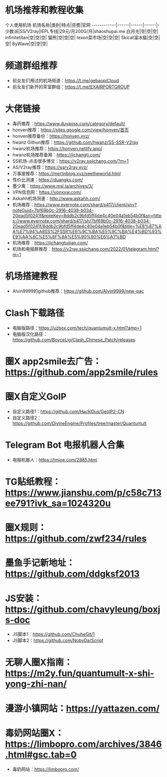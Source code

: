# 机场推荐和教程收集
个人使用机场
机场名称|类别|特点|资费|官网
------------|------|------|------|-
少数派|SS/V2ray|IEPL专线|29元/月200G/月|shaoshupai.me
白月光|空|空|空|
infinitetitan|空|空|空|
猫熊|空|空|空|
texon菜市场|空|空|空|
Skicat溜冰猫|空|空|空|
ByWave|空|空|空|

# 频道群组推荐
* 前女友们用过的机场频道：https://t.me/gebaopiCloud
* 前女友们新开的茶室群组：https://t.me/EXAIRPORTGROUP

# 大佬链接
* 毒药推荐：https://www.duyaoss.com/category/default/
* honven推荐：https://sites.google.com/view/honven/首页
* honven推荐备份：https://honven.xyz/
* hwanz Githun推荐：https://github.com/hwanz/SS-SSR-V2ray
* hwanz机场推荐：https://honven.netlify.app/
* hwanz机场推荐备用：https://jichangtj.com/
* SS机场-点击很多博文：https://v2ray.ssjichang.com/?m=1
* AS/V2ray推荐：https://ssrv2ray.xyz/
* 万事屋推荐：https://merlinblog.xyz/seetheworld.html
* 性价比测速：https://duangks.com/
* 墨少离：https://www.msl.la/archives/3/
* VPN信息网：https://vpnxxw.com/
* Askahh机场测速：http://www.askahh.com/
* 机场推荐：https://www.evernote.com/shard/s417/client/snv?noteGuid=7bf69b0c-2916-4038-b034-20ead5f0241f&noteKey=8ddb2c9bfd5ff4de4c40e04a1eb54b0f&sn=https://www.evernote.com/shard/s417/sh/7bf69b0c-2916-4038-b034-20ead5f0241f/8ddb2c9bfd5ff4de4c40e04a1eb54b0f&title=%E8%87%AA%E7%94%A8SS%2FSSR%E6%9C%BA%E5%9C%BA%E4%BD%93%E9%AA%8C%E5%8F%8A%E5%90%90%E6%A7%BD
* 机场推荐：https://jichangtuijian.com/
* 机场和电报群推荐：https://v2ray.ssjichang.com/2022/01/telegram.html?m=1
# 机场搭建教程
* Alvin9999的github推荐：https://github.com/Alvin9999/new-pac

# Clash下载路径
* 电脑版路径：https://uzbox.com/tech/quantumult-x.html?amp=1
* 电脑版汉化路径：https://github.com/BoyceLig/Clash_Chinese_Patch/releases
# 圈X app2smile去广告：https://github.com/app2smile/rules
# 圈X自定义GoIP
* 自定义路径1：https://github.com/Hackl0us/GeoIP2-CN
* 自定义路径2：https://github.com/DivineEngine/Profiles/tree/master/Quantumult
# Telegram Bot 电报机器人合集
* 电报机器人：https://tmioe.com/2885.html
# TG贴纸教程：https://www.jianshu.com/p/c58c713ee791?ivk_sa=1024320u
# 圈X规则：https://github.com/zwf234/rules
# 墨鱼手记新地址：https://github.com/ddgksf2013
# JS安装：https://github.com/chavyleung/boxjs-doc
* JS脚本1：https://github.com/ChuheGit/1
* JS脚本2：https://github.com/NobyDa/Script
# 无聊人圈X指南：https://m2y.fun/quantumult-x-shi-yong-zhi-nan/
# 漫游小镇网站：https://yattazen.com/
# 毒奶网站圈X：https://limbopro.com/archives/3846.html#gsc.tab=0
* 毒奶网站：https://limbopro.com/
